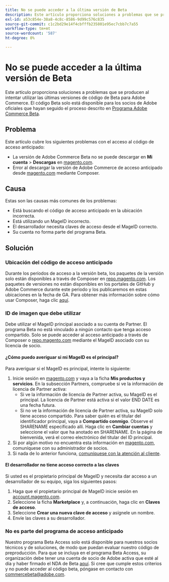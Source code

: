 ```yaml
---
title: No se puede acceder a la última versión de Beta
description: Este artículo proporciona soluciones a problemas que se producen al intentar utilizar las últimas versiones de código de Beta para Adobe Commerce. El código Beta solo está disponible para socios de Adobe oficiales que hayan seguido el proceso descrito en [Programa Adobe Commerce Beta](https://github.com/magento/magento2/wiki/Magento-Beta-Program).
exl-id: a53c854e-38a8-4c8c-8586-9d99c576c835
source-git-commit: c1c2bd29e14f4cbfffb235801e95ec7cbb7c7a55
workflow-type: tm+mt
source-wordcount: '587'
ht-degree: 0%

---
```


# No se puede acceder a la última versión de Beta

Este artículo proporciona soluciones a problemas que se producen al intentar utilizar las últimas versiones de código de Beta para Adobe Commerce. El código Beta solo está disponible para los socios de Adobe oficiales que hayan seguido el proceso descrito en [Programa Adobe Commerce Beta](https://github.com/magento/magento2/wiki/Magento-Beta-Program).

## Problema

Este artículo cubre los siguientes problemas con el acceso al código de acceso anticipado:

* La versión de Adobe Commerce Beta no se puede descargar en **Mi cuenta** > **Descargas** en [magento.com](https://account.magento.com/customer/account/login).
* Error al descargar la versión de Adobe Commerce de acceso anticipado desde [magento.com](https://account.magento.com/customer/account/login) mediante Composer.

## Causa

Estas son las causas más comunes de los problemas:

* Está buscando el código de acceso anticipado en la ubicación incorrecta.
* Está utilizando un MageID incorrecto.
* El desarrollador necesita claves de acceso desde el MageID correcto.
* Su cuenta no forma parte del programa Beta.

## Solución

### Ubicación del código de acceso anticipado

Durante los períodos de acceso a la versión beta, los paquetes de la versión solo están disponibles a través de Composer en [repo.magento.com](https://repo.magento.com/). Los paquetes de versiones no están disponibles en los portales de GitHub y Adobe Commerce durante este periodo y los publicaremos en estas ubicaciones en la fecha de GA. Para obtener más información sobre cómo usar Composer, haga clic [aquí](https://devdocs.magento.com/guides/v2.3/install-gde/composer.html).

### ID de imagen que debe utilizar

Debe utilizar el MageID principal asociado a su cuenta de Partner. El programa Beta no está vinculado a ningún contacto que tenga acceso compartido. Solo se puede acceder al acceso anticipado a través de Composer o [repo.magento.com](https://repo.magento.com/) mediante el MageID asociado con su licencia de socio.

#### ¿Cómo puedo averiguar si mi MageID es el principal?

Para averiguar si el MageID es principal, intente lo siguiente:

1. Inicie sesión en [magento.com](https://account.magento.com/customer/account/login) y vaya a la ficha **Mis productos y servicios**. En la subsección Partners, compruebe si ve la información de licencia de Partner activa:
   * Si ve la información de licencia de Partner activa, su MageID es el principal. La licencia de Partner está activa si el valor END DATE es una fecha futura.
   * Si no ve la información de licencia de Partner activa, su MageID solo tiene acceso compartido. Para saber quién es el titular del identificador principal, vaya a **Compartido conmigo**. Observe el SHARENAME especificado allí. Haga clic en **Cambiar cuentas** y seleccione el valor que ha anotado en SHARENAME. En la página de bienvenida, verá el correo electrónico del titular del ID principal.
1. Si por algún motivo no encuentra esta información en [magento.com](https://account.magento.com/customer/account/login), comuníquese con su administrador de socios.
1. Si nada de lo anterior funciona, [comuníquese con la atención al cliente](/help/help-center-guide/help-center/magento-help-center-user-guide.md#merchant-not-displayed).

#### El desarrollador no tiene acceso correcto a las claves

Si usted es el propietario principal de MageID y necesita dar acceso a un desarrollador de su equipo, siga los siguientes pasos:

1. Haga que el propietario principal de MageID inicie sesión en [account.magento.com](https://account.magento.com/customer/account/login).
1. Seleccione la ficha **Marketplace** y, a continuación, haga clic en **Claves de acceso**.
1. Seleccione **Crear una nueva clave de acceso** y asígnele un nombre.
1. Envíe las claves a su desarrollador.

### No es parte del programa de acceso anticipado

Nuestro programa Beta Access solo está disponible para nuestros socios técnicos y de soluciones, de modo que puedan evaluar nuestro código de preproducción. Para que se incluya en el programa Beta Access, su organización debe tener una cuenta de socio de Adobe activa que esté al día y haber firmado el NDA de Beta [aquí](https://github.com/magento/magento2/wiki/Magento-Beta-Program). Si cree que cumple estos criterios y no puede acceder al código beta, póngase en contacto con [commercebeta@adobe.com](mailto:commercebeta@adobe.com).
